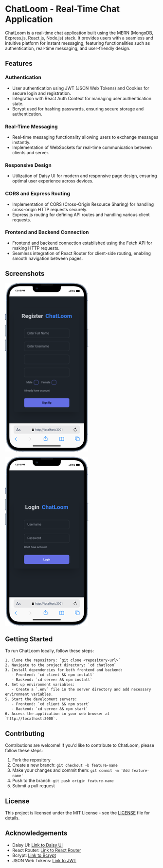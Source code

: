 # ChatLoom - Real-Time Chat Application

ChatLoom is a real-time chat application built using the MERN (MongoDB, Express.js, React.js, Node.js) stack. It provides users with a seamless and intuitive platform for instant messaging, featuring functionalities such as authentication, real-time messaging, and user-friendly design.

## Features

### Authentication
- User authentication using JWT (JSON Web Tokens) and Cookies for secure login and registration.
- Integration with React Auth Context for managing user authentication state.
- Bcrypt used for hashing passwords, ensuring secure storage and authentication.

### Real-Time Messaging
- Real-time messaging functionality allowing users to exchange messages instantly.
- Implementation of WebSockets for real-time communication between clients and server.

### Responsive Design
- Utilization of Daisy UI for modern and responsive page design, ensuring optimal user experience across devices.

### CORS and Express Routing
- Implementation of CORS (Cross-Origin Resource Sharing) for handling cross-origin HTTP requests securely.
- Express.js routing for defining API routes and handling various client requests.

### Frontend and Backend Connection
- Frontend and backend connection established using the Fetch API for making HTTP requests.
- Seamless integration of React Router for client-side routing, enabling smooth navigation between pages.

## Screenshots

![Login Page](/client/public/screenshot.png)

![Register Page](/client/public/screenshot1.png)

## Getting Started

To run ChatLoom locally, follow these steps:

```
1. Clone the repository: `git clone <repository-url>`
2. Navigate to the project directory: `cd chatloom`
3. Install dependencies for both frontend and backend:
   - Frontend: `cd client && npm install`
   - Backend: `cd server && npm install`
4. Set up environment variables:
   - Create a `.env` file in the server directory and add necessary environment variables.
5. Start the development servers:
   - Frontend: `cd client && npm start`
   - Backend: `cd server && npm start`
6. Access the application in your web browser at `http://localhost:3000`.

   ```

## Contributing

Contributions are welcome! If you'd like to contribute to ChatLoom, please follow these steps:

1. Fork the repository
2. Create a new branch: `git checkout -b feature-name`
3. Make your changes and commit them: `git commit -m 'Add feature-name'`
4. Push to the branch: `git push origin feature-name`
5. Submit a pull request

## License

This project is licensed under the MIT License - see the [LICENSE](LICENSE) file for details.

## Acknowledgements

- Daisy UI: [Link to Daisy UI](https://daisyui.com/)
- React Router: [Link to React Router](https://reactrouter.com/)
- Bcrypt: [Link to Bcrypt](https://www.npmjs.com/package/bcrypt)
- JSON Web Tokens: [Link to JWT](https://jwt.io/)
